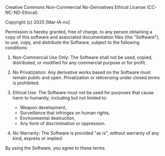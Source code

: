 Creative Commons Non-Commercial No-Derivatives Ethical License (CC-NC-ND-Ethical)

Copyright (c) 2025 [Mar-IA-no]

Permission is hereby granted, free of charge, to any person obtaining a copy of this software and associated documentation files (the 
"Software"), to use, copy, and distribute the Software, subject to the following conditions:

1. Non-Commercial Use Only:
   The Software shall not be used, copied, distributed, or modified for any commercial purpose or for profit.

2. No Privatization:
   Any derivative works based on the Software must remain public and open. Privatization or relicensing under closed terms is 
prohibited.

3. Ethical Use:
   The Software must not be used for purposes that cause harm to humanity, including but not limited to:
   - Weapon development,
   - Surveillance that infringes on human rights,
   - Environmental destruction,
   - Any form of discrimination or oppression.

4. No Warranty:
   The Software is provided "as is", without warranty of any kind, express or implied.

By using the Software, you agree to these terms.


